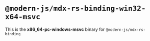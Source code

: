 # `@modern-js/mdx-rs-binding-win32-x64-msvc`

This is the **x86_64-pc-windows-msvc** binary for `@modern-js/mdx-rs-binding`
